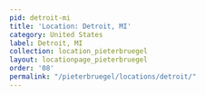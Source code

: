 ```yaml
---
pid: detroit-mi
title: 'Location: Detroit, MI'
category: United States
label: Detroit, MI
collection: location_pieterbruegel
layout: locationpage_pieterbruegel
order: '08'
permalink: "/pieterbruegel/locations/detroit/"
---
```

